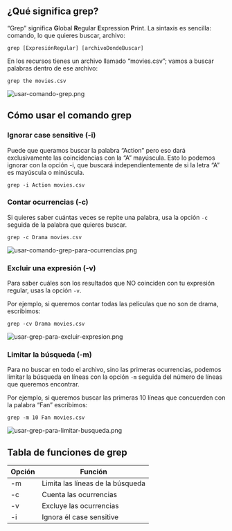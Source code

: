 
## ¿Qué significa grep?


“Grep” significa **G**lobal **R**egular **E**xpression **P**rint.
La sintaxis es sencilla: comando, lo que quieres buscar, archivo:

``` shell
grep [ExpresiónRegular] [archivoDondeBuscar]
```

En los recursos tienes un archivo llamado “movies.csv”; vamos a buscar palabras dentro de ese archivo:

``` shell
grep the movies.csv
```

![usar-comando-grep.png](https://cdn.document360.io/da52b302-22aa-4a71-9908-ba18e68ffee7/Images/Documentation/image%28153%29.png)

## Cómo usar el comando grep

### Ignorar case sensitive (-i)

Puede que queramos buscar la palabra “Action” pero eso dará exclusivamente las coincidencias con la “A” mayúscula. Esto lo podemos ignorar con la opción -i, que buscará independientemente de si la letra “A” es mayúscula o minúscula.

``` shell
grep -i Action movies.csv
```

### Contar ocurrencias (-c)

Si quieres saber cuántas veces se repite una palabra, usa la opción `-c` seguida de la palabra que quieres buscar.

``` shell
grep -c Drama movies.csv
```

![usar-comando-grep-para-ocurrencias.png](https://cdn.document360.io/da52b302-22aa-4a71-9908-ba18e68ffee7/Images/Documentation/image%28155%29.png)

### Excluir una expresión (-v)

Para saber cuáles son los resultados que NO coinciden con tu expresión regular, usas la opción `-v`.

Por ejemplo, si queremos contar todas las películas que no son de drama, escribimos:

``` shell
grep -cv Drama movies.csv
```

![usar-grep-para-excluir-expresion.png](https://cdn.document360.io/da52b302-22aa-4a71-9908-ba18e68ffee7/Images/Documentation/image%28156%29.png)

### Limitar la búsqueda (-m)

Para no buscar en todo el archivo, sino las primeras ocurrencias, podemos limitar la búsqueda en líneas con la opción `-m` seguida del número de líneas que queremos encontrar.

Por ejemplo, si queremos buscar las primeras 10 líneas que concuerden con la palabra “Fan” escribimos:

``` shell
grep -m 10 Fan movies.csv
```

![usar-grep-para-limitar-busqueda.png](https://cdn.document360.io/da52b302-22aa-4a71-9908-ba18e68ffee7/Images/Documentation/image%28157%29.png)

## Tabla de funciones de grep

|Opción|Función|
|-------|---------|
|-m|Limita las líneas de la búsqueda|
|-c|Cuenta las ocurrencias|
|-v|Excluye las ocurrencias|
|-i|Ignora él case sensitive|
